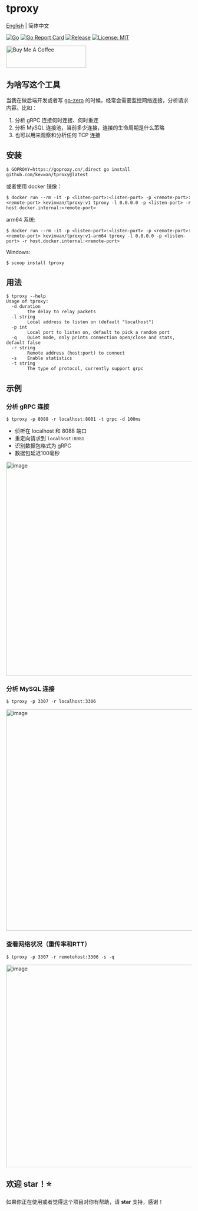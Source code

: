 # tproxy

[English](readme.md) | 简体中文

[![Go](https://github.com/kevwan/tproxy/workflows/Go/badge.svg?branch=main)](https://github.com/kevwan/tproxy/actions)
[![Go Report Card](https://goreportcard.com/badge/github.com/kevwan/tproxy)](https://goreportcard.com/report/github.com/kevwan/tproxy)
[![Release](https://img.shields.io/github/v/release/kevwan/tproxy.svg?style=flat-square)](https://github.com/kevwan/tproxy)
[![License: MIT](https://img.shields.io/badge/License-MIT-yellow.svg)](https://opensource.org/licenses/MIT)

<a href="https://www.buymeacoffee.com/kevwan" target="_blank"><img src="https://cdn.buymeacoffee.com/buttons/v2/default-yellow.png" alt="Buy Me A Coffee" style="height: 60px !important;width: 217px !important;" ></a>

## 为啥写这个工具

当我在做后端开发或者写 [go-zero](https://github.com/zeromicro/go-zero) 的时候，经常会需要监控网络连接，分析请求内容。比如：
1. 分析 gRPC 连接何时连接、何时重连
2. 分析 MySQL 连接池，当前多少连接，连接的生命周期是什么策略
3. 也可以用来观察和分析任何 TCP 连接

## 安装

```shell
$ GOPROXY=https://goproxy.cn/,direct go install github.com/kevwan/tproxy@latest
```

或者使用 docker 镜像：

```shell
$ docker run --rm -it -p <listen-port>:<listen-port> -p <remote-port>:<remote-port> kevinwan/tproxy:v1 tproxy -l 0.0.0.0 -p <listen-port> -r host.docker.internal:<remote-port>
```

arm64 系统:

```shell
$ docker run --rm -it -p <listen-port>:<listen-port> -p <remote-port>:<remote-port> kevinwan/tproxy:v1-arm64 tproxy -l 0.0.0.0 -p <listen-port> -r host.docker.internal:<remote-port>
```

Windows:

```shell
$ scoop install tproxy
```

## 用法

```shell
$ tproxy --help
Usage of tproxy:
  -d duration
    	the delay to relay packets
  -l string
    	Local address to listen on (default "localhost")
  -p int
    	Local port to listen on, default to pick a random port
  -q	Quiet mode, only prints connection open/close and stats, default false
  -r string
    	Remote address (host:port) to connect
  -s	Enable statistics
  -t string
    	The type of protocol, currently support grpc
```

## 示例

### 分析 gRPC 连接

```shell
$ tproxy -p 8088 -r localhost:8081 -t grpc -d 100ms
```

- 侦听在 localhost 和 8088 端口
- 重定向请求到 `localhost:8081`
- 识别数据包格式为 gRPC
- 数据包延迟100毫秒

<img width="579" alt="image" src="https://user-images.githubusercontent.com/1918356/181794530-5b25f75f-0c1a-4477-8021-56946903830a.png">

### 分析 MySQL 连接

```shell
$ tproxy -p 3307 -r localhost:3306
```

<img width="600" alt="image" src="https://user-images.githubusercontent.com/1918356/173970130-944e4265-8ba6-4d2e-b091-1f6a5de81070.png">

### 查看网络状况（重传率和RTT）

```shell
$ tproxy -p 3307 -r remotehost:3306 -s -q
```

<img width="548" alt="image" src="https://user-images.githubusercontent.com/1918356/180252614-7cf4d1f9-9ba8-4aa4-a964-6f37cf991749.png">

## 欢迎 star！⭐

如果你正在使用或者觉得这个项目对你有帮助，请 **star** 支持，感谢！
